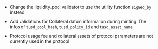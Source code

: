 - Change the liquidity_pool validator to use the utility function `signed_by` instead
- Add validations for Collateral datum information during minting. The infos of `tusd_pool_hash`, `tusd_policy_id` and `tusd_asset_name`

- Protocol usage fee and collateral assets of protocol parameters are not currently used in the protocol

